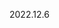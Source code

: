 <!--
 * @Author: xz
 * @Date: 2022-12-06 14:12:56
 * @LastEditors: xz 1972580211@qq.com
 * @LastEditTime: 2022-12-06 14:20:18
 * @FilePath: \-3D-main\README.md
 * @Description: 
 * 
 * Copyright (c) 2022 by xz 1972580211@qq.com, All Rights Reserved. 
-->
2022.12.6
